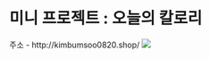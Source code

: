 <h1>미니 프로젝트 : 오늘의 칼로리</h1>
주소 - http://kimbumsoo0820.shop/

<img src="https://user-images.githubusercontent.com/82028756/133881010-e0a5d9dc-480c-4e24-afbf-40e089b80d04.png">
